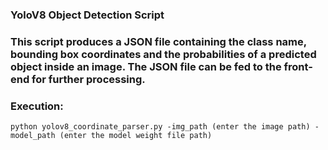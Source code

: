 ### YoloV8 Object Detection Script
### This script produces a JSON file containing the class name, bounding box coordinates and the probabilities of a predicted object inside an image. The JSON file can be fed to the front-end for further processing.

### Execution:
```python yolov8_coordinate_parser.py -img_path (enter the image path) -model_path (enter the model weight file path)```
